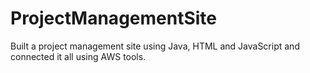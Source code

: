 # ProjectManagementSite
Built a project management site using Java, HTML and JavaScript and connected it all using AWS tools.
